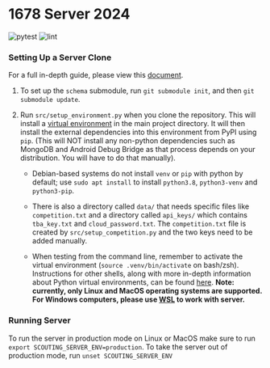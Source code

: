 # 1678 Server 2024

![pytest](https://github.com/frc1678/server/workflows/pytest/badge.svg)
![lint](https://github.com/frc1678/server/workflows/lint/badge.svg)

### Setting Up a Server Clone
For a full in-depth guide, please view this [document](https://docs.google.com/document/d/1we0nVUmStMlVM6SrkcGMQf_yKRHrKUWr4VFLOseBXjQ/edit?usp=sharing).

1. To set up the `schema` submodule, run `git submodule init`, and then `git submodule update`.

2. Run `src/setup_environment.py` when you clone the repository. This will install a [virtual environment](https://docs.python.org/3/glossary.html#term-virtual-environment) in the main project directory. It will then install the external dependencies into this environment from PyPI using `pip`. (This will NOT install any non-python dependencies such as MongoDB and Android Debug Bridge as that process depends on your distribution. You will have to do that manually).
    - Debian-based systems do not install `venv` or `pip` with python by default; use `sudo apt install` to install `python3.8`, `python3-venv` and `python3-pip`.

    - There is also a directory called `data/` that needs specific files like `competition.txt` and a directory called `api_keys/` which contains `tba_key.txt` and `cloud_password.txt`.
    The `competition.txt` file is created by `src/setup_competition.py` and the two keys need to be added manually.

    - When testing from the command line, remember to activate the virtual environment (`source .venv/bin/activate` on
    bash/zsh). Instructions for other shells, along with more in-depth information about Python virtual environments, can be
    found [here](https://docs.python.org/3/library/venv.html). **Note: currently, only Linux and MacOS operating systems are supported. For Windows computers, please use [WSL](https://learn.microsoft.com/en-us/windows/wsl/about) to work with server.**


### Running Server
To run the server in production mode on Linux or MacOS make sure to run `export SCOUTING_SERVER_ENV=production`. To take the server out of production mode, run `unset SCOUTING_SERVER_ENV`
